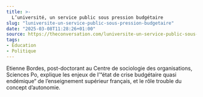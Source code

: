 ```yaml
---
title: >-
  L’université, un service public sous pression budgétaire
slug: "luniversite-un-service-public-sous-pression-budgetaire"
date: "2025-03-08T11:28:26+01:00"
source: https://theconversation.com/luniversite-un-service-public-sous-pression-budgetaire-246693
tags:
- Éducation
- Politique
---
```


Etienne Bordes, post-doctorant au Centre de sociologie des organisations, Sciences Po, explique les enjeux de l’“état de crise budgétaire quasi endémique“ de l’enseignement supérieur français, et le rôle trouble du concept d’autonomie.